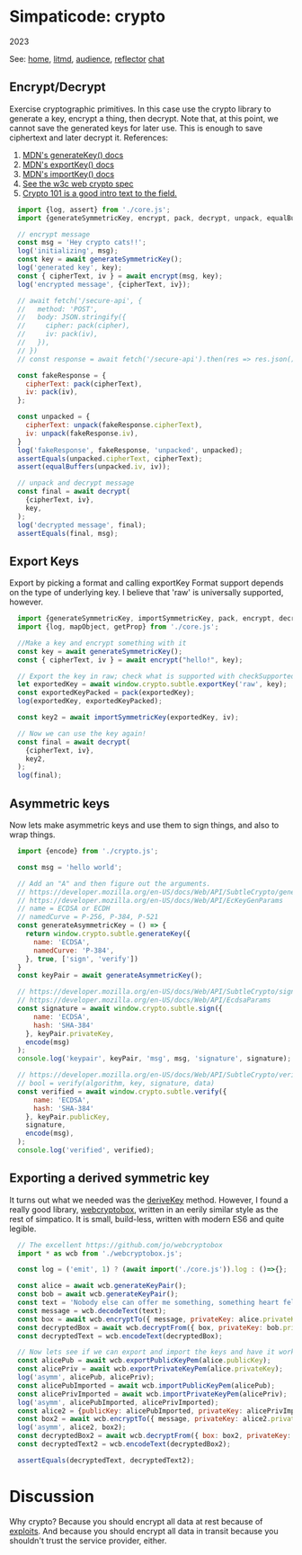 <!--<!DOCTYPE html>
<head>
  <title>Simpaticode: crypto</title>
  <link class="testable" id="favicon" rel="icon" type="image/svg+xml" href="data:image/svg+xml,
    <svg xmlns='http://www.w3.org/2000/svg' viewBox='0 0 1 1'>
        <rect width='1' height='1' fill='white' />
    </svg>"
  >
  <link rel="stylesheet" href="/style.css">
  <link class="hljs" rel="stylesheet" href="/kata/highlight.github-dark.css">
  <meta id="refresh" http-equiv="refresh" content="-1">
  <script class="testable" src="testable.js" type="module"></script>
  <script class="hljs" type="module">
    import hljs from '/kata/highlight.min.js';
    import javascript from '/kata/highlight.javascript.min.js';
    const d=document, elts = a => d.querySelectorAll(a);
    hljs.registerLanguage('javascript', javascript);
    d.addEventListener('DOMContentLoaded', () =>
      elts('pre code').forEach(block =>
        hljs.highlightElement(block)));
  </script>
</head>-->

# Simpaticode: crypto
2023

See:
[home](/),
[litmd](/lit.md),
[audience](/audience.md),
[reflector](/reflector.md)
[chat](/chat.md)

<div class="makeItStop"></div>

## Encrypt/Decrypt

Exercise cryptographic primitives.
In this case use the crypto library to generate a key, encrypt a thing, then decrypt.
Note that, at this point, we cannot save the generated keys for later use.
This is enough to save ciphertext and later decrypt it.
References:

  1. [MDN's generateKey() docs](https://developer.mozilla.org/en-US/docs/Web/API/SubtleCrypto/generateKey)
  1. [MDN's exportKey() docs](https://developer.mozilla.org/en-US/docs/Web/API/SubtleCrypto/exportKey)
  1. [MDN's importKey() docs](https://developer.mozilla.org/en-US/docs/Web/API/SubtleCrypto/importKey)
  1. [See the w3c web crypto spec](https://w3c.github.io/webcrypto/#dfn-SubtleCrypto-method-generateKey)
  1. [Crypto 101 is a good intro text to the field.](https://www.crypto101.io/)



```js
  import {log, assert} from './core.js';
  import {generateSymmetricKey, encrypt, pack, decrypt, unpack, equalBuffers} from './crypto.js';

  // encrypt message
  const msg = 'Hey crypto cats!!';
  log('initializing', msg);
  const key = await generateSymmetricKey();
  log('generated key', key);
  const { cipherText, iv } = await encrypt(msg, key);
  log('encrypted message', {cipherText, iv});

  // await fetch('/secure-api', {
  //   method: 'POST',
  //   body: JSON.stringify({
  //     cipher: pack(cipher),
  //     iv: pack(iv),
  //   }),
  // })
  // const response = await fetch('/secure-api').then(res => res.json())

  const fakeResponse = {
    cipherText: pack(cipherText),
    iv: pack(iv),
  };

  const unpacked = {
    cipherText: unpack(fakeResponse.cipherText),
    iv: unpack(fakeResponse.iv),
  }
  log('fakeResponse', fakeResponse, 'unpacked', unpacked);
  assertEquals(unpacked.cipherText, cipherText);
  assert(equalBuffers(unpacked.iv, iv));

  // unpack and decrypt message
  const final = await decrypt(
    {cipherText, iv},
    key,
  );
  log('decrypted message', final);
  assertEquals(final, msg);
```

## Export Keys
Export by picking a format and calling exportKey
Format support depends on the type of underlying key.
I believe that 'raw' is universally supported, however.


```js
  import {generateSymmetricKey, importSymmetricKey, pack, encrypt, decrypt} from './crypto.js';
  import {log, mapObject, getProp} from './core.js';

  //Make a key and encrypt something with it
  const key = await generateSymmetricKey();
  const { cipherText, iv } = await encrypt("hello!", key);

  // Export the key in raw; check what is supported with checkSupportedKeyExportFormats()
  let exportedKey = await window.crypto.subtle.exportKey('raw', key);
  const exportedKeyPacked = pack(exportedKey);
  log(exportedKey, exportedKeyPacked);

  const key2 = await importSymmetricKey(exportedKey, iv);

  // Now we can use the key again!
  const final = await decrypt(
    {cipherText, iv},
    key2,
  );
  log(final);
````

## Asymmetric keys
Now lets make asymmetric keys and use them to sign things, and also to wrap things.

```js
  import {encode} from './crypto.js';

  const msg = 'hello world';

  // Add an "A" and then figure out the arguments.
  // https://developer.mozilla.org/en-US/docs/Web/API/SubtleCrypto/generateKey
  // https://developer.mozilla.org/en-US/docs/Web/API/EcKeyGenParams
  // name = ECDSA or ECDH
  // namedCurve = P-256, P-384, P-521
  const generateAsymmetricKey = () => {
    return window.crypto.subtle.generateKey({
      name: 'ECDSA',
      namedCurve: 'P-384',
    }, true, ['sign', 'verify'])
  }
  const keyPair = await generateAsymmetricKey();

  // https://developer.mozilla.org/en-US/docs/Web/API/SubtleCrypto/sign
  // https://developer.mozilla.org/en-US/docs/Web/API/EcdsaParams
  const signature = await window.crypto.subtle.sign({
      name: 'ECDSA',
      hash: 'SHA-384'
    }, keyPair.privateKey,
    encode(msg)
  );
  console.log('keypair', keyPair, 'msg', msg, 'signature', signature);

  // https://developer.mozilla.org/en-US/docs/Web/API/SubtleCrypto/verify
  // bool = verify(algorithm, key, signature, data)
  const verified = await window.crypto.subtle.verify({
      name: 'ECDSA',
      hash: 'SHA-384'
    }, keyPair.publicKey,
    signature,
    encode(msg),
  );
  console.log('verified', verified);
```

## Exporting a derived symmetric key
It turns out what we needed was the <a href="https://developer.mozilla.org/en-US/docs/Web/API/SubtleCrypto/deriveKey">deriveKey</a> method.
However, I found a really good library, <a href="https://github.com/jo/webcryptobox">webcryptobox</a>, written in an eerily similar style as the rest of simpatico.
It is small, build-less, written with modern ES6 and quite legible.

```js
  // The excellent https://github.com/jo/webcryptobox
  import * as wcb from './webcryptobox.js';

  const log = ('emit', 1) ? (await import('./core.js')).log : ()=>{};

  const alice = await wcb.generateKeyPair();
  const bob = await wcb.generateKeyPair();
  const text = 'Nobody else can offer me something, something heart felt like you did it.';
  const message = wcb.decodeText(text);
  const box = await wcb.encryptTo({ message, privateKey: alice.privateKey, publicKey: bob.publicKey });
  const decryptedBox = await wcb.decryptFrom({ box, privateKey: bob.privateKey, publicKey: alice.publicKey });
  const decryptedText = wcb.encodeText(decryptedBox);

  // Now lets see if we can export and import the keys and have it work the same way
  const alicePub = await wcb.exportPublicKeyPem(alice.publicKey);
  const alicePriv = await wcb.exportPrivateKeyPem(alice.privateKey);
  log('asymm', alicePub, alicePriv);
  const alicePubImported = await wcb.importPublicKeyPem(alicePub);
  const alicePrivImported = await wcb.importPrivateKeyPem(alicePriv);
  log('asymm', alicePubImported, alicePrivImported);
  const alice2 = {publicKey: alicePubImported, privateKey: alicePrivImported};
  const box2 = await wcb.encryptTo({ message, privateKey: alice2.privateKey, publicKey: bob.publicKey });
  log('asymm', alice2, box2);
  const decryptedBox2 = await wcb.decryptFrom({ box: box2, privateKey: bob.privateKey, publicKey: alice2.publicKey });
  const decryptedText2 = wcb.encodeText(decryptedBox2);

  assertEquals(decryptedText, decryptedText2);
```
# Discussion
Why crypto?
Because you should encrypt all data at rest because of [exploits](https://www.bleepingcomputer.com/news/security/google-finds-more-android-ios-zero-days-used-to-install-spyware/).
And because you should encrypt all data in transit because you shouldn't trust the service provider, either.
